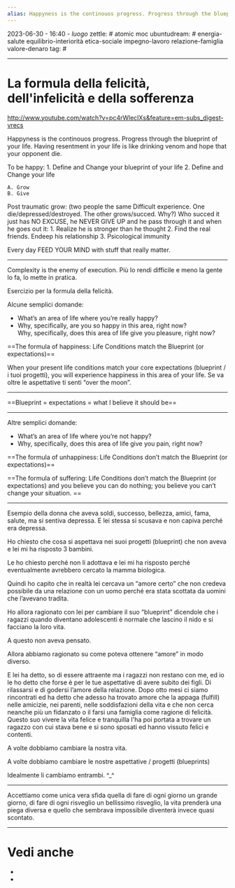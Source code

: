 ```yaml
---
alias: Happyness is the continouos progress. Progress through the blueprint of your life.
---
```

2023-06-30 - 16:40 - *luogo*
zettle: # atomic moc
ubuntudream: # energia-salute equilibrio-interiorità etica-sociale impegno-lavoro relazione-famiglia valore-denaro 
tag: #

---
# La formula della felicità, dell'infelicità e della sofferenza

http://www.youtube.com/watch?v=pc4rWleclXs&feature=em-subs_digest-vrecs

Happyness is the continouos progress. Progress through the blueprint of your life.
Having resentment in your life is like drinking venom and hope that your opponent die.

To be happy:
	1. Define and Change your blueprint of your life
	2. Define and Change your life

	A. Grow
	B. Give

Post traumatic grow:
	(two people the same Difficult experience. One die/depressed/destroyed. The other grows/succed. Why?)
	Who succed it just has NO EXCUSE, he NEVER GIVE UP and he pass through it and when he goes out it:
		1. Realize he is stronger than he thought
		2. Find the real friends. Endeep his relationship
		3. Psicological immunity

Every day FEED YOUR MIND with stuff that really matter.

---
Complexity is the enemy of execution.
Più lo rendi difficile e meno la gente lo fa, lo mette in pratica.

Esercizio per la formula della felicità.

Alcune semplici domande:
- What’s an area of life where you’re really happy?
- Why, specifically, are you so happy in this area, right now?  
    Why, specifically, does this area of life give you pleasure, right now?

==The formula of happiness: Life Conditions match the Blueprint (or expectations)==

When your present life conditions match your core expectations (blueprint / i tuoi progetti), you will experience happiness in this area of your life.
Se va oltre le aspettative ti senti “over the moon”.

---
==Blueprint = expectations = what I believe it should be==

---
Altre semplici domande:
- What’s an area of life where you’re not happy?
- Why, specifically, does this area of life give you pain, right now?

==The formula of unhappiness: Life Conditions don’t match the Blueprint (or expectations)==

==The formula of suffering: Life Conditions don’t match the Blueprint (or expectations) and you believe you can do nothing; you believe you can’t change your situation. ==  

---
Esempio della donna che aveva soldi, successo, bellezza, amici, fama, salute, ma si sentiva depressa. E lei stessa si scusava e non capiva perché era depressa.

Ho chiesto che cosa si aspettava nei suoi progetti (blueprint) che non aveva e lei mi ha risposto 3 bambini.

Le ho chiesto perché non li adottava e lei mi ha risposto perché eventualmente avrebbero cercato la mamma biologica.

Quindi ho capito che in realtà lei cercava un “amore certo” che non credeva possibile da una relazione con un uomo perché era stata scottata da uomini che l’avevano tradita.

Ho allora ragionato con lei per cambiare il suo “blueprint” dicendole che i ragazzi quando diventano adolescenti è normale che lascino il nido e si facciano la loro vita.

A questo non aveva pensato.

Allora abbiamo ragionato su come poteva ottenere “amore” in modo diverso.

E lei ha detto, so di essere attraente ma i ragazzi non restano con me, ed io le ho detto che forse è per le tue aspettative di avere subito dei figli. Di rilassarsi e di godersi l’amore della relazione. Dopo otto mesi ci siamo rincontrati ed ha detto che adesso ha trovato amore che la appaga (fulfill) nelle amicizie, nei parenti, nelle soddisfazioni della vita e che non cerca neanche più un fidanzato o il farsi una famiglia come ragione di felicità. Questo suo vivere la vita felice e tranquilla l'ha poi portata a trovare un ragazzo con cui stava bene e si sono sposati ed hanno vissuto felici e contenti.

A volte dobbiamo cambiare la nostra vita.

A volte dobbiamo cambiare le nostre aspettative / progetti (blueprints)

Idealmente li cambiamo entrambi. ^_^

  
---
Accettiamo come unica vera sfida quella di fare di ogni giorno un grande giorno, di fare di ogni risveglio un bellissimo risveglio, la vita prenderà una piega diversa e quello che sembrava impossibile diventerà invece quasi scontato.



---
# Vedi anche
- 
- 